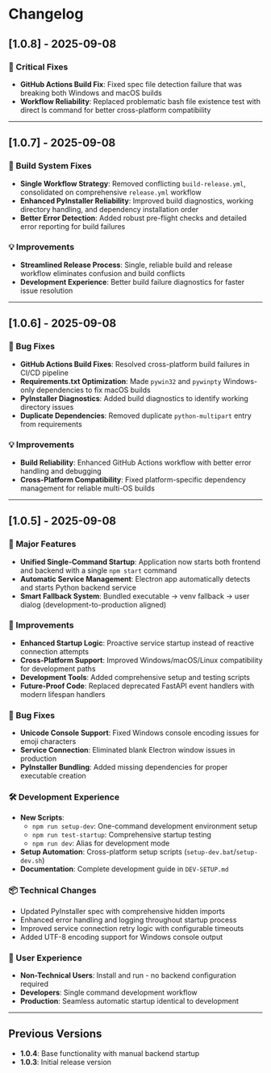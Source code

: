 # Changelog

## [1.0.8] - 2025-09-08

### 🔧 Critical Fixes
- **GitHub Actions Build Fix**: Fixed spec file detection failure that was breaking both Windows and macOS builds
- **Workflow Reliability**: Replaced problematic bash file existence test with direct ls command for better cross-platform compatibility

---

## [1.0.7] - 2025-09-08

### 🔧 Build System Fixes
- **Single Workflow Strategy**: Removed conflicting `build-release.yml`, consolidated on comprehensive `release.yml` workflow
- **Enhanced PyInstaller Reliability**: Improved build diagnostics, working directory handling, and dependency installation order
- **Better Error Detection**: Added robust pre-flight checks and detailed error reporting for build failures

### 💡 Improvements
- **Streamlined Release Process**: Single, reliable build and release workflow eliminates confusion and build conflicts
- **Development Experience**: Better build failure diagnostics for faster issue resolution

---

## [1.0.6] - 2025-09-08

### 🔧 Bug Fixes
- **GitHub Actions Build Fixes**: Resolved cross-platform build failures in CI/CD pipeline
- **Requirements.txt Optimization**: Made `pywin32` and `pywinpty` Windows-only dependencies to fix macOS builds
- **PyInstaller Diagnostics**: Added build diagnostics to identify working directory issues
- **Duplicate Dependencies**: Removed duplicate `python-multipart` entry from requirements

### 💡 Improvements 
- **Build Reliability**: Enhanced GitHub Actions workflow with better error handling and debugging
- **Cross-Platform Compatibility**: Fixed platform-specific dependency management for reliable multi-OS builds

---

## [1.0.5] - 2025-09-08

### 🚀 Major Features
- **Unified Single-Command Startup**: Application now starts both frontend and backend with a single `npm start` command
- **Automatic Service Management**: Electron app automatically detects and starts Python backend service
- **Smart Fallback System**: Bundled executable → venv fallback → user dialog (development-to-production aligned)

### 🔧 Improvements
- **Enhanced Startup Logic**: Proactive service startup instead of reactive connection attempts
- **Cross-Platform Support**: Improved Windows/macOS/Linux compatibility for development paths
- **Development Tools**: Added comprehensive setup and testing scripts
- **Future-Proof Code**: Replaced deprecated FastAPI event handlers with modern lifespan handlers

### 🐛 Bug Fixes
- **Unicode Console Support**: Fixed Windows console encoding issues for emoji characters
- **Service Connection**: Eliminated blank Electron window issues in production
- **PyInstaller Bundling**: Added missing dependencies for proper executable creation

### 🛠️ Development Experience
- **New Scripts**:
  - `npm run setup-dev`: One-command development environment setup
  - `npm run test-startup`: Comprehensive startup testing
  - `npm run dev`: Alias for development mode
- **Setup Automation**: Cross-platform setup scripts (`setup-dev.bat`/`setup-dev.sh`)
- **Documentation**: Complete development guide in `DEV-SETUP.md`

### 📦 Technical Changes
- Updated PyInstaller spec with comprehensive hidden imports
- Enhanced error handling and logging throughout startup process  
- Improved service connection retry logic with configurable timeouts
- Added UTF-8 encoding support for Windows console output

### 🎯 User Experience
- **Non-Technical Users**: Install and run - no backend configuration required
- **Developers**: Single command development workflow
- **Production**: Seamless automatic startup identical to development

---

## Previous Versions
- **1.0.4**: Base functionality with manual backend startup
- **1.0.3**: Initial release version
